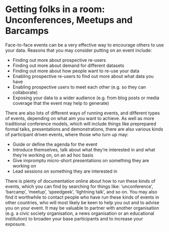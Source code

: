 # Getting folks in a room: Unconferences, Meetups and Barcamps

Face-to-face events can be a very effective way to encourage others to use your
data. Reasons that you may consider putting on an event include:

-   Finding out more about prospective re-users
-   Finding out more about demand for different datasets
-   Finding out more about how people want to re-use your data
-   Enabling prospective re-users to find out more about what data you have
-   Enabling prospective users to meet each other (e.g. so they can
    collaborate)
-   Exposing your data to a wider audience (e.g. from blog posts or media
    coverage that the event may help to generate)

There are also lots of different ways of running events, and different types of
events, depending on what aim you want to achieve. As well as more traditional
conference models, which will include things like preprepared formal talks,
presentations and demonstrations, there are also various kinds of participant
driven events, where those who turn up may:

-   Guide or define the agenda for the event
-   Introduce themselves, talk about what they’re interested in and what
    they’re working on, on an ad hoc basis
-   Give impromptu micro-short presentations on something they are working on
-   Lead sessions on something they are interested in

There is plenty of documentation online about how to run these kinds of events,
which you can find by searching for things like: ‘unconference’, ‘barcamp’,
‘meetup’, ‘speedgeek’, ‘lightning talk’, and so on. You may also find it
worthwhile to contact people who have run these kinds of events in other
countries, who will most likely be keen to help you out and to advise you on
your event. It may be valuable to partner with another organisation (e.g.
a civic society organisation, a news organisation or an educational
institution) to broaden your base participants and to increase your exposure.
